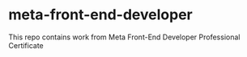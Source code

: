 # meta-front-end-developer
This repo contains work from Meta Front-End Developer Professional Certificate
